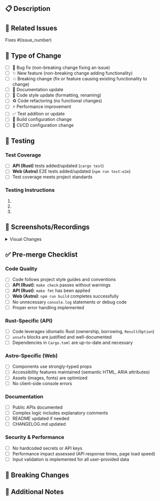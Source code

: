 <!-- PR Title Format: <type>(<scope>): <description> -->
<!-- Examples: feat(api): add user authentication endpoint -->
<!-- feat(web): implement responsive design for the homepage -->
<!-- Types: feat, fix, docs, style, refactor, perf, test, chore -->

## 📋 Description
<!-- Provide a clear description of changes and their purpose -->

## 🔗 Related Issues
<!-- Link issues this PR addresses -->
Fixes #(issue_number)

## 🎯 Type of Change
- [ ] 🐛 Bug fix (non-breaking change fixing an issue)
- [ ] ✨ New feature (non-breaking change adding functionality)
- [ ] 💥 Breaking change (fix or feature causing existing functionality to change)
- [ ] 📝 Documentation update
- [ ] 🎨 Code style update (formatting, renaming)
- [ ] ♻️ Code refactoring (no functional changes)
- [ ] ⚡ Performance improvement
- [ ] ✅ Test addition or update
- [ ] 🔧 Build configuration change
- [ ] 🚀 CI/CD configuration change

## 🧪 Testing
### Test Coverage
- [ ] **API (Rust)** tests added/updated (`cargo test`)
- [ ] **Web (Astro)** E2E tests added/updated (`npm run test:e2e`)
- [ ] Test coverage meets project standards

### Testing Instructions
<!-- Provide step-by-step instructions to test changes -->
1.
2.
3.

## 📸 Screenshots/Recordings
<!-- Include before/after screenshots or screen recordings for UI changes -->
<details>
<summary>Visual Changes</summary>

Before | After
:---:|:---:
[screenshot] | [screenshot]

</details>

## ✅ Pre-merge Checklist
### Code Quality
- [ ] Code follows project style guides and conventions
- [ ] **API (Rust)**: `make check` passes without warnings
- [ ] **API (Rust)**: `make fmt` has been applied
- [ ] **Web (Astro)**: `npm run build` completes successfully
- [ ] No unnecessary `console.log` statements or debug code
- [ ] Proper error handling implemented

### Rust-Specific (API)
- [ ] Code leverages idiomatic Rust (ownership, borrowing, `Result`/`Option`)
- [ ] `unsafe` blocks are justified and well-documented
- [ ] Dependencies in `Cargo.toml` are up-to-date and necessary

### Astro-Specific (Web)
- [ ] Components use strongly-typed props
- [ ] Accessibility features maintained (semantic HTML, ARIA attributes)
- [ ] Assets (images, fonts) are optimized
- [ ] No client-side console errors

### Documentation
- [ ] Public APIs documented
- [ ] Complex logic includes explanatory comments
- [ ] README updated if needed
- [ ] CHANGELOG.md updated

### Security & Performance
- [ ] No hardcoded secrets or API keys
- [ ] Performance impact assessed (API response times, page load speed)
- [ ] Input validation is implemented for all user-provided data

## 🚨 Breaking Changes
<!-- Describe any breaking changes and migration steps -->

## 📝 Additional Notes
<!-- Any other context, decisions, or concerns -->